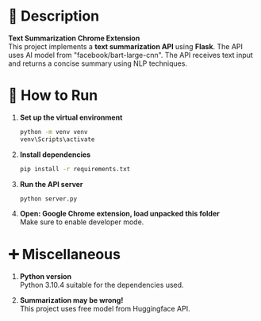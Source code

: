 # 📌 Description  
**Text Summarization Chrome Extension**  
This project implements a **text summarization API** using **Flask**. The API uses AI model from "facebook/bart-large-cnn". The API receives text input and returns a concise summary using NLP techniques.

# 🚀 How to Run  
1. **Set up the virtual environment**  
   ```bash
   python -m venv venv
   venv\Scripts\activate
   ```
   
2. **Install dependencies**  
   ```bash
   pip install -r requirements.txt
   ```
   
3. **Run the API server**  
   ```bash
   python server.py
   ```

4. **Open: Google Chrome extension, load unpacked this folder**   
   Make sure to enable developer mode.

# ➕ Miscellaneous
1. **Python version**  
   Python 3.10.4 suitable for the dependencies used.

2. **Summarization may be wrong!**  
   This project uses free model from Huggingface API.
